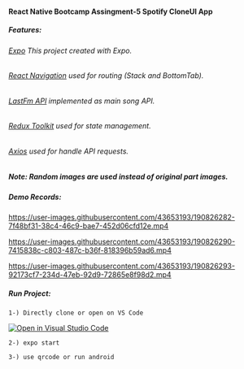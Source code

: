 #### React Native Bootcamp Assingment-5 Spotify CloneUI App
##### Features:
###### [Expo](https://expo.dev/) This project created with Expo.
###### [React Navigation](https://reactnavigation.org/docs/hello-react-navigation/) used for routing (Stack and BottomTab).
###### [LastFm API](https://www.last.fm/api/show/chart.getTopArtists) implemented as main song API.
###### [Redux Toolkit](https://redux-toolkit.js.org/) used for state management.
###### [Axios](https://axios-http.com/docs/intro) used for handle API requests.
##### Note: Random images are used instead of original part images.
##### Demo Records:


https://user-images.githubusercontent.com/43653193/190826282-7f48bf31-38c4-46c9-bae7-452d06cfd12e.mp4


https://user-images.githubusercontent.com/43653193/190826290-7415838c-c803-487c-b36f-818396b59ad6.mp4


https://user-images.githubusercontent.com/43653193/190826293-92173cf7-234d-47eb-92d9-72865e8f98d2.mp4





##### Run Project:

```
1-) Directly clone or open on VS Code
```
[![Open in Visual Studio Code](https://classroom.github.com/assets/open-in-vscode-c66648af7eb3fe8bc4f294546bfd86ef473780cde1dea487d3c4ff354943c9ae.svg)](https://classroom.github.com/online_ide?assignment_repo_id=8441680&assignment_repo_type=AssignmentRepo)

```
2-) expo start
```

```
3-) use qrcode or run android
```




